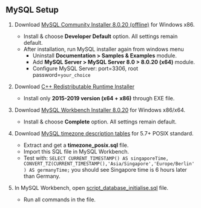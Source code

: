 ## MySQL Setup

1. Download [MySQL Community Installer 8.0.20 (offline)](https://dev.mysql.com/downloads/installer/) for Windows x86.
	- Install & choose __Developer Default__ option. All settings remain default.
	- After installation, run MySQL installer again from windows menu
		- Uninstall __Documentation > Samples & Examples__ module.
		- Add __MySQL Server > MySQL Server 8.0 > 8.0.20 (x64)__ module.
		- Configure MySQL Server: port=3306, root password=`your_choice`

2. Download [C++ Redistributable Runtime Installer](https://www.techpowerup.com/download/visual-c-redistributable-runtime-package-all-in-one/)
	- Install only __2015-2019 version (x64 + x86)__ through EXE file.

3. Download [MySQL Workbench Installer 8.0.20](https://dev.mysql.com/downloads/workbench/) for Windows x86/x64.
	- Install & choose __Complete__ option. All settings remain default.

4. Download [MySQL timezone description tables](https://dev.mysql.com/downloads/timezones.html) for 5.7+ POSIX standard.
	- Extract and get a __timezone_posix.sql__ file.
	- Import this SQL file in MySQL Workbench.
	- Test with: `SELECT CURRENT_TIMESTAMP() AS singaporeTime, CONVERT_TZ(CURRENT_TIMESTAMP(),'Asia/Singapore','Europe/Berlin') AS germanyTime;` you should see Singapore time is 6 hours later than Germany.

5. In MySQL Workbench, open [script_database_initialise.sql](./script_database_initialise_crmcti.sql) file.
	- Run all commands in the file.
